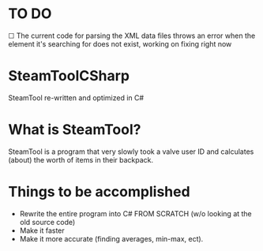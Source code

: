 # TO DO
&#x2610; The current code for parsing the XML data files throws an error when the element it's searching for does not exist, working on fixing right now

# SteamToolCSharp
SteamTool re-written and optimized in C#

# What is SteamTool?
SteamTool is a program that very slowly took a valve user ID and calculates (about) the worth of items in their backpack.

# Things to be accomplished
- Rewrite the entire program into C# FROM SCRATCH (w/o looking at the old source code)
- Make it faster
- Make it more accurate (finding averages, min-max, ect).
